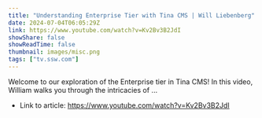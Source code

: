 ```yaml
---
title: "Understanding Enterprise Tier with Tina CMS | Will Liebenberg"
date: 2024-07-04T06:05:29Z
link: https://www.youtube.com/watch?v=Kv2Bv3B2JdI
showShare: false
showReadTime: false
thumbnail: images/misc.png
tags: ["tv.ssw.com"]
---
```

Welcome to our exploration of the Enterprise tier in Tina CMS! In this video, William walks you through the intricacies of ...

- Link to article: https://www.youtube.com/watch?v=Kv2Bv3B2JdI